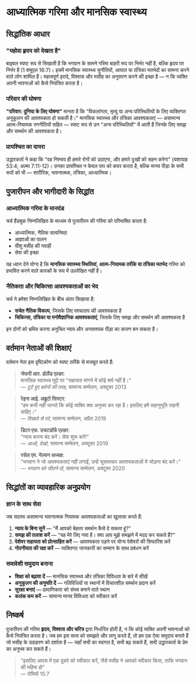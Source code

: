 # आध्यात्मिक गरिमा और मानसिक स्वास्थ्य

## सिद्धांतिक आधार

### "यहोवा हृदय को देखता है"
बाइबल स्पष्ट रूप से सिखाती है कि भगवान के सामने गरिमा बाहरी रूप पर निर्भर नहीं है, बल्कि हृदय पर निर्भर है (1 शमूएल 16:7)। इसमें मानसिक स्वास्थ्य चुनौतियों, आघात या तंत्रिका मतभेदों का सामना करने वाले लोग शामिल हैं। महत्वपूर्ण इरादे, विश्वास और मसीह का अनुसरण करने की इच्छा है — न कि व्यक्ति अपनी भावनाओं को कैसे नियंत्रित करता है।

### परिवार की घोषणा
**"परिवार: दुनिया के लिए घोषणा"** मानता है कि "विकलांगता, मृत्यु या अन्य परिस्थितियों के लिए व्यक्तिगत अनुकूलन की आवश्यकता हो सकती है।" मानसिक स्वास्थ्य और तंत्रिका आवश्यकताएं — असामान्य आत्म-नियामक रणनीतियों सहित — स्पष्ट रूप से उन "अन्य परिस्थितियों" में आती हैं जिनके लिए समझ और समर्थन की आवश्यकता है।

### प्रायश्चित का दायरा
उद्धारकर्ता ने कहा कि "वह निश्चय ही हमारे रोगों को उठाएगा, और हमारे दुःखों को सहन करेगा" (यशायाह 53:4; अल्मा 7:11-12)। उनका प्रायश्चित न केवल पाप को कवर करता है, बल्कि मानव पीड़ा के सभी रूपों को भी — शारीरिक, भावनात्मक, तंत्रिका, आध्यात्मिक।

## पुजारीपन और भागीदारी के सिद्धांत

### आध्यात्मिक गरिमा के मानदंड
चर्च हैंडबुक निम्नलिखित के माध्यम से पुजारीपन की गरिमा को परिभाषित करता है:
- आध्यात्मिक, नैतिक सत्यनिष्ठा
- आज्ञाओं का पालन
- यीशु मसीह की गवाही
- सेवा की इच्छा

यह ध्यान देने योग्य है कि **मानसिक स्वास्थ्य स्थितियां, आत्म-नियामक तरीके या तंत्रिका मतभेद** गरिमा को प्रभावित करने वाले कारकों के रूप में उल्लेखित नहीं हैं।

### नैतिकता और चिकित्सा आवश्यकताओं का भेद
चर्च ने हमेशा निम्नलिखित के बीच अंतर सिखाया है:
- **सचेत नैतिक विकल्प**, जिसके लिए पश्चाताप की आवश्यकता है
- **चिकित्सा, तंत्रिका या मनोवैज्ञानिक आवश्यकताएं**, जिसके लिए समझ और समर्थन की आवश्यकता है

इन दोनों को भ्रमित करना अनुचित न्याय और अनावश्यक पीड़ा का कारण बन सकता है।

## वर्तमान नेताओं की शिक्षाएं

वर्तमान नेता इस दृष्टिकोण को स्पष्ट तरीके से मजबूत करते हैं:

> **जेफरी आर. होलैंड एल्डर**:  
> मानसिक स्वास्थ्य मुद्दों पर "सहायता मांगने में कोई शर्म नहीं है।"  
> — *टूटे हुए बर्तनों की तरह*, सामान्य सम्मेलन, अक्टूबर 2013

> **रेइना आई. अब्रुटो सिस्टर**:  
> "हम कभी नहीं जानते कि कोई व्यक्ति क्या अनुभव कर रहा है। इसलिए हमें सहानुभूति रखनी चाहिए।"  
> — *दिखावे से परे*, सामान्य सम्मेलन, अप्रैल 2019

> **डिटर एफ. उचटडॉर्फ एल्डर**:  
> "न्याय करना बंद करें। सेवा शुरू करें!"  
> — *आओ, देखो*, सामान्य सम्मेलन, अक्टूबर 2019

> **रसेल एम. नेल्सन अध्यक्ष**:  
> "भगवान ने जो आवश्यकताएं नहीं लगाईं, उन्हें सुसमाचार आवश्यकताओं में जोड़ना बंद करें।"  
> — *भगवान को जीतने दो*, सामान्य सम्मेलन, अक्टूबर 2020

## सिद्धांतों का व्यावहारिक अनुप्रयोग

### ज्ञान के साथ सेवा
जब सदस्य असामान्य भावनात्मक नियामक आवश्यकताओं का खुलासा करते हैं:

1. **न्याय के बिना सुनें** — "मैं आपको बेहतर समर्थन कैसे दे सकता हूं?"
2. **समझ की तलाश करें** — "यह मेरे लिए नया है। क्या आप मुझे समझने में मदद कर सकते हैं?"
3. **पेशेवर सहायता को प्रोत्साहित करें** — आवश्यकता पड़ने पर योग्य पेशेवरों की सिफारिश करें
4. **गोपनीयता की रक्षा करें** — व्यक्तिगत जानकारी का सम्मान के साथ प्रबंधन करें

### समावेशी समुदाय बनाना
- **शिक्षा को बढ़ावा दें** — मानसिक स्वास्थ्य और तंत्रिका विविधता के बारे में सीखें
- **अनुकूलन की अनुमति दें** — गतिविधियों या स्थानों में विचारशील समर्थन प्रदान करें
- **सुरक्षा बनाएं** — प्रामाणिकता को संभव बनाने वाले स्थान
- **कलंक कम करें** — सामान्य मानव विविधता को स्वीकार करें

## निष्कर्ष

पुजारीपन की गरिमा **हृदय, विश्वास और चरित्र** द्वारा निर्धारित होती है, न कि कोई व्यक्ति अपनी भावनाओं को कैसे नियंत्रित करता है। जब हम इस सत्य को समझते और लागू करते हैं, तो हम एक ऐसा समुदाय बनाते हैं जो मसीह के उदाहरण को दर्शाता है — जहाँ सभी का स्वागत है, सभी बढ़ सकते हैं, सभी उद्धारकर्ता के प्रेम का अनुभव कर सकते हैं।

> "इसलिए आपस में एक दूसरे को स्वीकार करें, जैसे मसीह ने आपको स्वीकार किया, ताकि भगवान की महिमा हो"  
> — रोमियों 15:7
